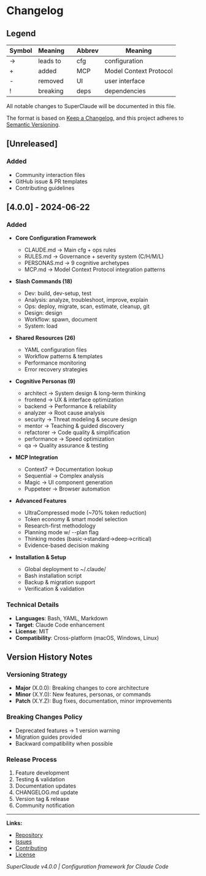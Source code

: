 # Changelog

## Legend
| Symbol | Meaning | | Abbrev | Meaning |
|--------|---------|---|--------|---------|
| → | leads to | | cfg | configuration |
| + | added | | MCP | Model Context Protocol |
| - | removed | | UI | user interface |
| ! | breaking | | deps | dependencies |

All notable changes to SuperClaude will be documented in this file.

The format is based on [Keep a Changelog](https://keepachangelog.com/en/1.0.0/),
and this project adheres to [Semantic Versioning](https://semver.org/spec/v2.0.0.html).

## [Unreleased]
### Added
- Community interaction files
- GitHub issue & PR templates
- Contributing guidelines

## [4.0.0] - 2024-06-22
### Added
- **Core Configuration Framework**
  - CLAUDE.md → Main cfg + ops rules
  - RULES.md → Governance + severity system (C/H/M/L)
  - PERSONAS.md → 9 cognitive archetypes
  - MCP.md → Model Context Protocol integration patterns

- **Slash Commands (18)**
  - Dev: build, dev-setup, test
  - Analysis: analyze, troubleshoot, improve, explain
  - Ops: deploy, migrate, scan, estimate, cleanup, git
  - Design: design
  - Workflow: spawn, document
  - System: load

- **Shared Resources (26)**
  - YAML configuration files
  - Workflow patterns & templates
  - Performance monitoring
  - Error recovery strategies

- **Cognitive Personas (9)**
  - architect → System design & long-term thinking
  - frontend → UX & interface optimization
  - backend → Performance & reliability
  - analyzer → Root cause analysis
  - security → Threat modeling & secure design
  - mentor → Teaching & guided discovery
  - refactorer → Code quality & simplification
  - performance → Speed optimization
  - qa → Quality assurance & testing

- **MCP Integration**
  - Context7 → Documentation lookup
  - Sequential → Complex analysis
  - Magic → UI component generation
  - Puppeteer → Browser automation

- **Advanced Features**
  - UltraCompressed mode (~70% token reduction)
  - Token economy & smart model selection
  - Research-first methodology
  - Planning mode w/ --plan flag
  - Thinking modes (basic→standard→deep→critical)
  - Evidence-based decision making

- **Installation & Setup**
  - Global deployment to ~/.claude/
  - Bash installation script
  - Backup & migration support
  - Verification & validation

### Technical Details
- **Languages**: Bash, YAML, Markdown
- **Target**: Claude Code enhancement
- **License**: MIT
- **Compatibility**: Cross-platform (macOS, Windows, Linux)

## Version History Notes

### Versioning Strategy
- **Major** (X.0.0): Breaking changes to core architecture
- **Minor** (X.Y.0): New features, personas, or commands
- **Patch** (X.Y.Z): Bug fixes, documentation, minor improvements

### Breaking Changes Policy
- Deprecated features → 1 version warning
- Migration guides provided
- Backward compatibility when possible

### Release Process
1. Feature development
2. Testing & validation
3. Documentation updates
4. CHANGELOG.md update
5. Version tag & release
6. Community notification

---

**Links:**
- [Repository](https://github.com/NomenAK/SuperClaude)
- [Issues](https://github.com/NomenAK/SuperClaude/issues)
- [Contributing](CONTRIBUTING.md)
- [License](LICENSE)

*SuperClaude v4.0.0 | Configuration framework for Claude Code*